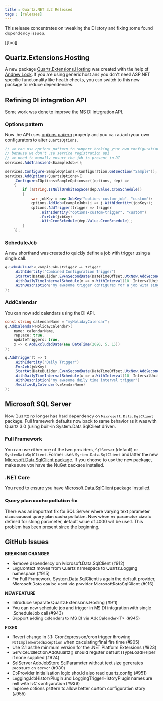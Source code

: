 ```yaml
---
title : Quartz.NET 3.2 Released
tags : [releases]
---
```


This release concentrates on tweaking the DI story and fixing some found dependency issues.

[[toc]]

## Quartz.Extensions.Hosting

A new package [Quartz.Extensions.Hosting](https://www.nuget.org/packages/Quartz.Extensions.Hosting/) 
was created with the help of [Andrew Lock](https://andrewlock.net/). If you are using generic host and you don't need
ASP.NET specific functionality like health checks, you can switch to this new package to reduce dependencies.

## Refining DI integration API

Some work was done to improve the MS DI integration API. 

### Options pattern

Now the API uses [options pattern](https://docs.microsoft.com/en-us/aspnet/core/fundamentals/configuration/options)
properly and you can attach your own configurators to alter `QuartzOptions`.

```csharp
// we can use options pattern to support hooking your own configuration
// because we don't use service registration api
// we need to manally ensure the job is present in DI
services.AddTransient<ExampleJob>();
            
services.Configure<SampleOptions>(Configuration.GetSection("Sample"));
services.AddOptions<QuartzOptions>()
    .Configure<IOptions<SampleOptions>>((options, dep) =>
    {
        if (!string.IsNullOrWhiteSpace(dep.Value.CronSchedule))
        {
            var jobKey = new JobKey("options-custom-job", "custom");
            options.AddJob<ExampleJob>(j => j.WithIdentity(jobKey));
            options.AddTrigger(trigger => trigger
                .WithIdentity("options-custom-trigger", "custom")
                .ForJob(jobKey)
                .WithCronSchedule(dep.Value.CronSchedule));
        }
    });

```

### ScheduleJob

A new shorthand was created to quickly define a job with trigger using a single call.

```csharp
q.ScheduleJob<ExampleJob>(trigger => trigger
    .WithIdentity("Combined Configuration Trigger")
    .StartAt(DateBuilder.EvenSecondDate(DateTimeOffset.UtcNow.AddSeconds(7)))
    .WithDailyTimeIntervalSchedule(x => x.WithInterval(10, IntervalUnit.Second))
    .WithDescription("my awesome trigger configured for a job with single call")
);
```

### AddCalendar

You can now add calendars using the DI API.

```csharp
const string calendarName = "myHolidayCalendar";
q.AddCalendar<HolidayCalendar>(
    name: calendarName,
    replace: true,
    updateTriggers: true,
    x => x.AddExcludedDate(new DateTime(2020, 5, 15))
);

q.AddTrigger(t => t
    .WithIdentity("Daily Trigger")
    .ForJob(jobKey)
    .StartAt(DateBuilder.EvenSecondDate(DateTimeOffset.UtcNow.AddSeconds(5)))
    .WithDailyTimeIntervalSchedule(x => x.WithInterval(10, IntervalUnit.Second))
    .WithDescription("my awesome daily time interval trigger")
    .ModifiedByCalendar(calendarName)
);
```


## Microsoft SQL Server

Now Quartz no longer has hard dependency on `Microsoft.Data.SqlClient` package.
Full framework defaults now back to same behavior as it was with Quartz 3.0 (using built-in System.Data.SqlClient driver).

### Full Framework 

You can use either one of the two providers, `SqlServer` (default) or `SystemDataSqlClient`. Former uses `System.Data.SqlClient` and latter
the new [Microsoft.Data.SqlClient package](https://www.nuget.org/packages/Microsoft.Data.SqlClient). 
If you choose to use the new package, make sure you have the NuGet package installed.

### .NET Core

You need to ensure you have [Microsoft.Data.SqlClient package](https://www.nuget.org/packages/Microsoft.Data.SqlClient) installed.

### Query plan cache pollution fix

There was an important fix for SQL Server where varying text parameter sizes caused query plan cache pollution. Now when no parameter size is
defined for string parameter, default value of 4000 will be used. This problem has been present since the beginning.

## GitHub Issues

__BREAKING CHANGES__

* Remove dependency on Microsoft.Data.SqlClient (#912)
* LogContext moved from Quartz namespace to Quartz.Logging namespace (#915)
* For Full Framework, System.Data.SqlClient is again the default provider, Microsoft.Data can be used via provider MicrosoftDataSqlClient (#916)

__NEW FEATURE__

* Introduce separate Quartz.Extensions.Hosting (#911)
* You can now schedule job and trigger in MS DI integration with single .ScheduleJob call (#943)
* Support adding calendars to MS DI via AddCalendar&lt;T&gt; (#945)          

__FIXES__

* Revert change in 3.1: CronExpression/cron trigger throwing `NotImplementedException` when calculating final fire time (#905)
* Use 2.1 as the minimum version for the .NET Platform Extensions (#923)
* ServiceCollection.AddQuartz() should register default ITypeLoadHelper if none supplied (#924)
* SqlServer AdoJobStore SqlParameter without text size generates pressure on server (#939)
* DbProvider initialization logic should also read quartz.config (#951)
* LoggingJobHistoryPlugin and LoggingTriggerHistoryPlugin names are null with IoC configuration (#926)
* Improve options pattern to allow better custom configuration story (#955)


<Download />
